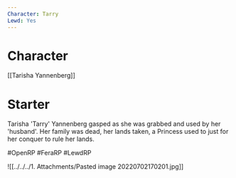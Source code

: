 ```yaml
---
Character: Tarry
Lewd: Yes
---
```

# Character
[[Tarisha Yannenberg]]

# Starter

Tarisha 'Tarry' Yannenberg gasped as she was grabbed and used by her 'husband'. Her family was dead, her lands taken, a Princess used to just for her conquer to rule her lands.   

#OpenRP #FeraRP #LewdRP 

![[../../../1. Attachments/Pasted image 20220702170201.jpg]]